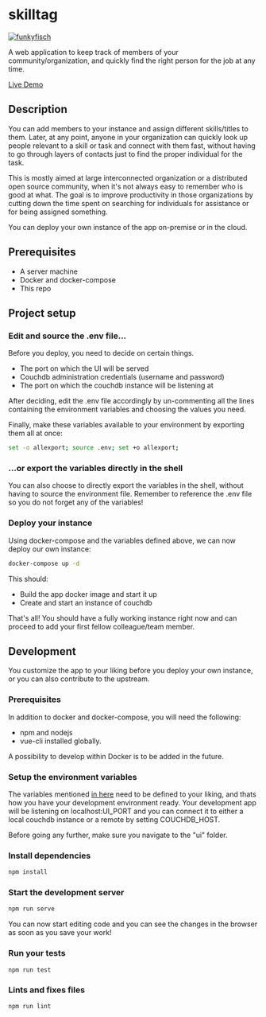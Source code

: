 # skilltag

[![funkyfisch](https://circleci.com/gh/funkyfisch/skilltag.svg?style=shield)](https://circleci.com/gh/funkyfisch/skilltag?branch=master)

A web application to keep track of members of your community/organization, and
quickly find the right person for the job at any time.

[Live Demo](https://skilltag-demo.herokuapp.com)

## Description

You can add members to your instance and assign different skills/titles to them.
Later, at any point, anyone in your organization can quickly look up people
relevant to a skill or task and connect with them fast, without having to go
through layers of contacts just to find the proper individual for the task.

This is mostly aimed at large interconnected organization or a distributed
open source community, when it's not always easy to remember who is good at
what. The goal is to improve productivity in those organizations by cutting
down the time spent on searching for individuals for assistance or for being
assigned something.

You can deploy your own instance of the app on-premise or in the cloud.

## Prerequisites

 - A server machine
 - Docker and docker-compose
 - This repo

## Project setup

### Edit and source the .env file...

Before you deploy, you need to decide on certain things.
 - The port on which the UI will be served
 - Couchdb administration credentials (username and password)
 - The port on which the couchdb instance will be listening at

After deciding, edit the .env file accordingly by un-commenting all the lines
containing the environment variables and choosing the values you need.

Finally, make these variables available to your environment by exporting them
all at once:

```bash
set -o allexport; source .env; set +o allexport;
```

### ...or export the variables directly in the shell

You can also choose to directly export the variables in the shell, without
having to source the environment file. Remember to reference the .env file
so you do not forget any of the variables!

### Deploy your instance

Using docker-compose and the variables defined above, we can now deploy our own
instance:

```bash
docker-compose up -d
```

This should:
 - Build the app docker image and start it up
 - Create and start an instance of couchdb

That's all! You should have a fully working instance right now and can proceed
to add your first fellow colleague/team member.


## Development

You customize the app to your liking before you deploy your own instance, or you
can also contribute to the upstream.

### Prerequisites

In addition to docker and docker-compose, you will need the following:
 - npm and nodejs
 - vue-cli installed globally.

A possibility to develop within Docker is to be added in the future.

### Setup the environment variables

The variables mentioned [in here](#edit-and-source-the-env-file) need to be
defined to your liking, and thats how you have your development environment
ready. Your development app will be listening on localhost:UI_PORT and you
can connect it to either a local couchdb instance or a remote by setting
COUCHDB_HOST.

Before going any further, make sure you navigate to the "ui" folder.

### Install dependencies

```bash
npm install
```

### Start the development server

```bash
npm run serve
```

You can now start editing code and you can see the changes in the browser as
soon as you save your work!

### Run your tests
```
npm run test
```

### Lints and fixes files
```
npm run lint
```
